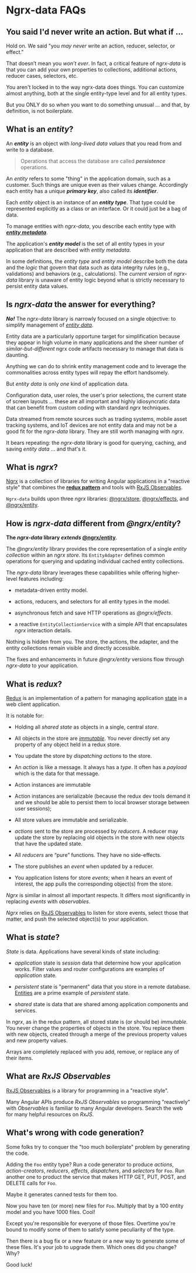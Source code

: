 # Ngrx-data FAQs

<a name="no-boilerplate-claim"></a>

## You said I'd never write an action. But what if ...

Hold on. We said "you _may never_ write an action, reducer, selector, or effect."

That doesn’t mean you _won’t ever_.
In fact, a critical feature of _ngrx-data_ is that you can add your own properties to collections, additional actions, reducer cases, selectors, etc.

You aren't locked in to the way ngrx-data does things.
You can customize almost anything, both at the single entity-type level and for all entity types.

But you ONLY do so when you want to do something unusual … and that, by definition, is not boilerplate.

<a name="entity"></a>

## What is an _entity_?

An **_entity_** is an object with _long-lived data values_ that you read from and write to a database.

> Operations that access the database are called **_persistence_** operations.

An _entity_ refers to some "thing" in the application domain, such as a customer.
Such things are unique even as their values change. Accordingly each entity has a unique **_primary key_**, also called its **_identifier_**.

Each _entity_ object is an instance of an **_entity type_**. That type could be represented explicitly as a class or an interface. Or it could just be a bag of data.

To manage entities with _ngrx-data_, you describe each entity type with [**_entity metadata_**](entity-metadata.md).

The application's **_entity model_** is the set of all entity types in your application that are described with _entity metadata_.

In some definitions, the _entity type_ and _entity model_ describe both the data and the _logic_ that govern that data such as data integrity rules (e.g., validations) and behaviors (e.g., calculations). The _current version_ of _ngrx-data_ library is unaware of entity logic beyond what is strictly necessary to persist entity data values.

<a name="no-panacea"></a>

## Is _ngrx-data_ the answer for everything?

**_No!_**
The _ngrx-data_ library is narrowly focused on a single objective:
to simplify management of [_entity data_](#entity).

Entity data are a particularly opportune target for simplification
because they appear in high volume in many applications and
the sheer number of _similar-but-different_ ngrx code artifacts necessary to manage that data is daunting.

Anything we can do to shrink entity management code and to leverage the commonalities across entity types will repay the effort handsomely.

But _entity data_ is only _one_ kind of application data.

Configuration data, user roles, the user's prior selections, the current state of screen layouts ...
these are all important and highly idiosyncratic data that can benefit from
custom coding with standard _ngrx_ techniques.

Data streamed from remote sources such as trading systems,
mobile asset tracking systems, and IoT devices are not entity data
and may not be a good fit for the _ngrx-data_ library.
They are still worth managing with _ngrx_.

It bears repeating: the _ngrx-data_ library is good for
querying, caching, and saving _entity data_ ... and that's it.

<a name="ngrx"></a>

## What is _ngrx_?

[Ngrx](https://github.com/ngrx/platform/blob/master/README.md) is a collection of libraries for writing Angular applications in a "reactive style" that combines the
**[redux pattern](#redux)** and tools with [RxJS Observables](#rxjs).

`Ngrx-data` builds upon three _ngrx_ libraries:
[@ngrx/store](https://github.com/ngrx/platform/blob/master/docs/store/README.md),
[@ngrx/effects](https://github.com/ngrx/platform/blob/master/docs/effects/README.md), and
[@ngrx/entity](https://github.com/ngrx/platform/blob/master/docs/entity/README.md).

<a name="ngrx-entity"></a>

## How is _ngrx-data_ different from _@ngrx/entity_?

**The _ngrx-data_ library _extends_ [@ngrx/entity](https://github.com/ngrx/platform/blob/master/docs/entity/README.md)**.

The _@ngrx/entity_ library provides the
core representation of a single _entity collection_ within an _ngrx store_.
Its `EntityAdapter` defines common operations for querying and updating individual cached entity collections.

The _ngrx-data_ library leverages these capabilities while offering higher-level features including:

* metadata-driven entity model.

* actions, reducers, and selectors for all entity types in the model.

* asynchronous fetch and save HTTP operations as _@ngrx/effects_.

* a reactive `EntityCollectionService` with a simple API that
  encapsulates _ngrx_ interaction details.

Nothing is hidden from you.
The store, the actions, the adapter, and the entity collections remain visible and directly accessible.

The fixes and enhancements in future _@ngrx/entity_ versions flow through _ngrx-data_ to your application.

<a name="redux"></a>

## What is _redux_?

[Redux](https://redux.js.org/) is an implementation of a pattern for managing application [state](#state) in a web client application.

It is notable for:

* Holding all _shared state_ as objects in a single, central _store_.

* All objects in the store are [_immutable_](https://en.wikipedia.org/wiki/Immutable_object).
  You never directly set any property of any object held in a redux store.

* You update the store by _dispatching actions_ to the store.

* An _action_ is like a message. It always has a _type_. It often has a _payload_ which is the data for that message.

* Action instances are immutable

* Action instances are serializable (because the redux dev tools demand it and we should be able to persist them to local browser storage between user sessions);

* All store values are immutable and serializable.

* _actions_ sent to the store are processed by _reducers_. A reducer may update the store by replacing old objects in the store with new objects that have the updated state.

* All _reducers_ are “pure” functions.
  They have no side-effects.

* The store publishes an _event_ when updated by a reducer.

* You application listens for store _events_; when it hears an event of interest, the app pulls the corresponding object(s) from the store.

_Ngrx_ is similar in almost all important respects.
It differs most significantly in replacing _events_ with _observables_.

_Ngrx_ relies on
[RxJS Observables](#rxjs) to listen for store events, select those that matter, and push the selected object(s) to your application.

<a name="state"></a>

## What is _state_?

_State_ is data.
Applications have several kinds of state including:

* _application_ state is _session_ data that determine how your application works. Filter values and router configurations are examples of _application_ state.

* _persistent_ state is "permanent" data that you store in a remote database. [Entities](#entity) are a prime example of _persistent_ state.

* _shared_ state is data that are shared among application components and services.

In _ngrx_, as in the redux pattern, all stored state is (or should be) _immutable_.
You never change the properties of objects in the store.
You replace them with new objects, created through a merge of the previous property values and new property values.

Arrays are completely replaced with you add, remove, or replace any of their items.

<a name="rxjs"></a>

## What are _RxJS Observables_

[RxJS Observables](http://reactivex.io/rxjs/) is a library for programming in a "reactive style".

Many Angular APIs produce _RxJS Observables_ so programming "reactively" with _Observables_ is familiar to many Angular developers. Search the web for many helpful resources on _RxJS_.

<a name="code-generation"></a>

## What's wrong with code generation?

Some folks try to conquer the "too much boilerplate" problem by generating the code.

Adding the `Foo` entity type? Run a code generator to produce _actions_, _action-creators_, _reducers_, _effects_, _dispatchers_, and _selectors_ for `Foo`.
Run another one to product the service that makes HTTP GET, PUT, POST, and DELETE calls for `Foo`.

Maybe it generates canned tests for them too.

Now you have ten (or more) new files for `Foo`. Multiply that by a 100 entity model and you have 1000 files. Cool!

Except you're responsible for everyone of those files. Overtime you're bound to modify some of them to satisfy some peculiarity of the type.

Then there is a bug fix or a new feature or a new way to generate some of these files. It's your job to upgrade them. Which ones did you change? Why?

Good luck!
